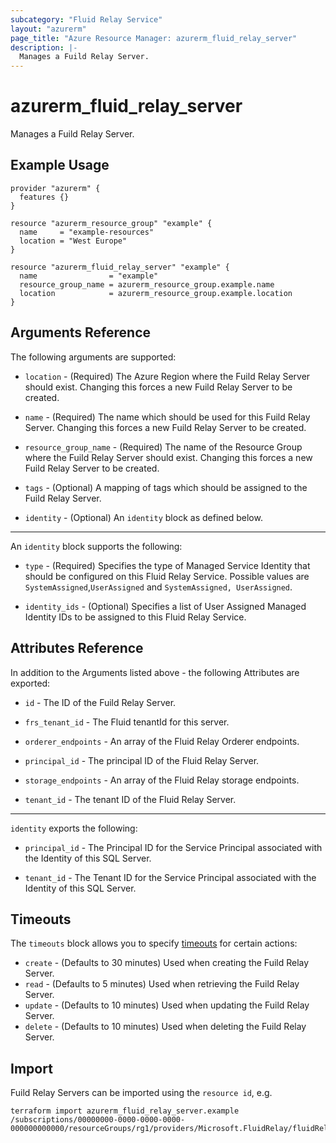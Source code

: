 ```yaml
---
subcategory: "Fluid Relay Service"
layout: "azurerm"
page_title: "Azure Resource Manager: azurerm_fluid_relay_server"
description: |-
  Manages a Fuild Relay Server.
---
```


# azurerm_fluid_relay_server

Manages a Fuild Relay Server.

## Example Usage

```hcl
provider "azurerm" {
  features {}
}

resource "azurerm_resource_group" "example" {
  name     = "example-resources"
  location = "West Europe"
}

resource "azurerm_fluid_relay_server" "example" {
  name                = "example"
  resource_group_name = azurerm_resource_group.example.name
  location            = azurerm_resource_group.example.location
}
```

## Arguments Reference

The following arguments are supported:

* `location` - (Required) The Azure Region where the Fuild Relay Server should exist. Changing this forces a new Fuild Relay Server to be created.

* `name` - (Required) The name which should be used for this Fuild Relay Server. Changing this forces a new Fuild Relay Server to be created.

* `resource_group_name` - (Required) The name of the Resource Group where the Fuild Relay Server should exist. Changing this forces a new Fuild Relay Server to be created.

* `tags` - (Optional) A mapping of tags which should be assigned to the Fuild Relay Server.

* `identity` - (Optional) An `identity` block as defined below.

---

An `identity` block supports the following:

* `type` - (Required) Specifies the type of Managed Service Identity that should be configured on this Fluid Relay Service. Possible values are `SystemAssigned`,`UserAssigned` and `SystemAssigned, UserAssigned`.

* `identity_ids` - (Optional) Specifies a list of User Assigned Managed Identity IDs to be assigned to this Fluid Relay Service.

## Attributes Reference

In addition to the Arguments listed above - the following Attributes are exported: 

* `id` - The ID of the Fuild Relay Server.

* `frs_tenant_id` - The Fluid tenantId for this server.

* `orderer_endpoints` - An array of the Fluid Relay Orderer endpoints.

* `principal_id` - The principal ID of the Fluid Relay Server.

* `storage_endpoints` - An array of the Fluid Relay storage endpoints.

* `tenant_id` - The tenant ID of the Fluid Relay Server.

---

`identity` exports the following:

* `principal_id` - The Principal ID for the Service Principal associated with the Identity of this SQL Server.

* `tenant_id` - The Tenant ID for the Service Principal associated with the Identity of this SQL Server.

## Timeouts

The `timeouts` block allows you to specify [timeouts](https://www.terraform.io/docs/configuration/resources.html#timeouts) for certain actions:

* `create` - (Defaults to 30 minutes) Used when creating the Fuild Relay Server.
* `read` - (Defaults to 5 minutes) Used when retrieving the Fuild Relay Server.
* `update` - (Defaults to 10 minutes) Used when updating the Fuild Relay Server.
* `delete` - (Defaults to 10 minutes) Used when deleting the Fuild Relay Server.

## Import

Fuild Relay Servers can be imported using the `resource id`, e.g.

```shell
terraform import azurerm_fluid_relay_server.example /subscriptions/00000000-0000-0000-0000-000000000000/resourceGroups/rg1/providers/Microsoft.FluidRelay/fluidRelayServers/server1
```
